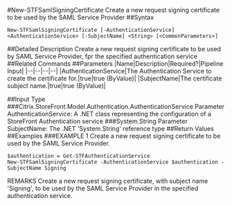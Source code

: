 #New-STFSamlSigningCertificate
Create a new request signing certificate to be used by the SAML Service Provider
##Syntax
```New-STFSamlSigningCertificate [-AuthenticationService] <AuthenticationService> [-SubjectName] <String> [<CommonParameters>]
```
##Detailed Description
Create a new request signing certificate to be used by SAML Service Provider, fpr the specified authentication service
##Related Commands
##Parameters
|Name|Description|Required?|Pipeline Input||--|--|--|--||AuthenticationService|The Authentication Service to create the certificate for.|true|true (ByValue)||SubjectName|The certificate subject name.|true|true (ByValue)|##Input Type
###Citrix.StoreFront.Model.Authentication.AuthenticationService
Parameter AuthenticationService: A .NET class representing the configuration of a StoreFront Authentication service
###System.String
Parameter SubjectName: The .NET 'System.String' reference type
##Return Values
##Examples
###EXAMPLE 1 Create a new request signing certificate to be used by the SAML Service Provider.
```$authentication = Get-STFAuthenticationService
New-STFSamlSigningCertificate -AuthenticationService $authentication -SubjectName Signing
```
REMARKS
Create a new request signing certificate, with subject name 'Signing', to be used by the SAML Service Provider in the
specified authentication service.
